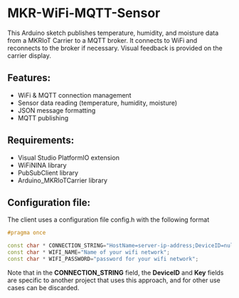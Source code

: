 # MKR-WiFi-MQTT-Sensor
 This Arduino sketch publishes temperature, humidity, and moisture data from a MKRIoT Carrier to a MQTT broker. It connects to WiFi and reconnects to the broker if necessary. Visual feedback is provided on the carrier display.

## Features:

- WiFi & MQTT connection management
- Sensor data reading (temperature, humidity, moisture)
- JSON message formatting
- MQTT publishing

## Requirements:

- Visual Studio PlatformIO extension
- WiFiNINA library
- PubSubClient library
- Arduino_MKRIoTCarrier library

## Configuration file:
The client uses a configuration file config.h with the following format

```cpp
#pragma once

const char * CONNECTION_STRING="HostName=server-ip-address;DeviceID=null;Key=null"; 
const char * WIFI_NAME="Name of your wifi network";
const char * WIFI_PASSWORD="password for your wifi network";
```
Note that in the **CONNECTION_STRING** field, the **DeviceID** and **Key** fields are specific to another project that uses this approach, and for other use cases can be discarded.
